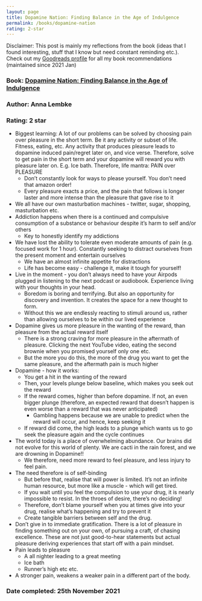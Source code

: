 ```yaml
---
layout: page
title: Dopamine Nation: Finding Balance in the Age of Indulgence
permalink: /books/dopamine-nation
rating: 2-star
---
```


Disclaimer: This post is mainly my reflections from the book (ideas that I found interesting, stuff that I know but need constant reminding etc.). Check out my [Goodreads profile](https://www.goodreads.com/user/show/47835814-akshay-chugh) for all my book recommendations (maintained since 2021 Jan)

### Book: [Dopamine Nation: Finding Balance in the Age of Indulgence](https://www.goodreads.com/book/show/59045417-dopamine-nation)
### Author: Anna Lembke
### Rating: 2 star

* Biggest learning: A lot of our problems can be solved by choosing pain over pleasure in the short term. Be it any activity or subset of life. Fitness, eating, etc. Any activity that produces pleasure leads to dopamine induced pain/regret later on, and vice verse. Therefore, solve to get pain in the short term and your dopamine will reward you with pleasure later on. E.g. Ice bath. Therefore, life mantra: PAIN over PLEASURE
    * Don’t constantly look for ways to please yourself. You don’t need that amazon order!
    * Every pleasure exacts a price, and the pain that follows is longer laster and more intense than the pleasure that gave rise to it
* We all have our own masturbation machines - twitter, sugar, shopping, masturbation etc.
* Addiction happens when there is a continued and compulsive consumption of a substance or behaviour despite it’s harm to self and/or others
    * Key to honestly identify my addictions
* We have lost the ability to tolerate even moderate amounts of pain (e.g. focused work for 1 hour). Constantly seeking to distract ourselves from the present moment and entertain ourselves
    * We have an almost infinite appetite for distractions
    * Life has become easy - challenge it, make it tough for yourself!
* Live in the moment - you don’t always need to have your Airpods plugged in listening to the next podcast or audiobook. Experience living with your thoughts in your head.
    * Boredom is boring and terrifying. But also an opportunity for discovery and invention. It creates the space for a new thought to form.
    * Without this we are endlessly reacting to stimuli around us, rather than allowing ourselves to be within our lived experience
* Dopamine gives us more pleasure in the wanting of the reward, than pleasure from the actual reward itself
    * There is a strong craving for more pleasure in the aftermath of pleasure. Clicking the next YouTube video, eating the second brownie when you promised yourself only one etc.
    * But the more you do this, the more of the drug you want to get the same pleasure, and the aftermath pain is much higher
* Dopamine - how it works:
    * You get a hit in the wanting of the reward
    * Then, your levels plunge below baseline, which makes you seek out the reward
    * If the reward comes, higher than before dopamine. If not, an even bigger plunge (therefore, an expected reward that doesn’t happen is even worse than a reward that was never anticipated)
        * Gambling happens because we are unable to predict when the reward will occur, and hence, keep seeking it
    * If reward did come, the high leads to a plunge which wants us to go seek the pleasure again and the cycle continues
* The world today is a place of overwhelming abundance. Our brains did not evolve for this world of plenty. We are cacti in the rain forest, and we are drowning in Dopamine!!
    * We therefore, need more reward to feel pleasure, and less injury to feel pain.
* The need therefore is of self-binding
    * But before that, realise that will power is limited. It’s not an infinite human resource, but more like a muscle - which will get tired. 
    * If you wait until you feel the compulsion to use your drug, it is nearly impossible to resist. In the throes of desire, there’s no deciding!
    * Therefore, don’t blame yourself when you at times give into your drug, realise what’s happening and try to prevent it
    * Create tangible barriers between self and the drug.
* Don’t give in to immediate gratification. There is a lot of pleasure in finding something out on your own, of pursuing a craft, of chasing excellence. These are not just good-to-hear statements but actual pleasure deriving experiences that start off with a pain mindset.
* Pain leads to pleasure
    * A all nighter leading to a great meeting
    * Ice bath
    * Runner’s high etc etc.
* A stronger pain, weakens a weaker pain in a different part of the body.

### Date completed: 25th November 2021
